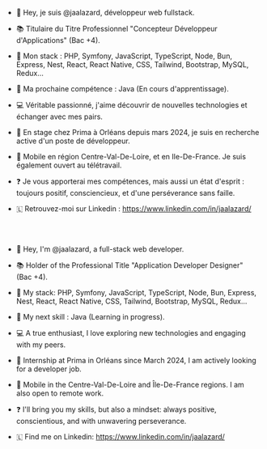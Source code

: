 - 👋 Hey, je suis @jaalazard, développeur web fullstack.
- 📚 Titulaire du Titre Professionnel "Concepteur Développeur d'Applications" (Bac +4).
- 🌱 Mon stack : PHP, Symfony, JavaScript, TypeScript, Node, Bun, Express, Nest, React, React Native, CSS, Tailwind, Bootstrap, MySQL, Redux...
- 🧠 Ma prochaine compétence : Java (En cours d'apprentissage).
- 💻 Véritable passionné, j'aime découvrir de nouvelles technologies et échanger avec mes pairs.
- 👀 En stage chez Prima à Orléans depuis mars 2024, je suis en recherche active d'un poste de développeur.
- 🚗 Mobile en région Centre-Val-De-Loire, et en Ile-De-France. Je suis également ouvert au télétravail.
- ❓ Je vous apporterai mes compétences, mais aussi un état d'esprit : toujours positif, consciencieux, et d'une perséverance sans faille.
- 🇱 Retrouvez-moi sur Linkedin : https://www.linkedin.com/in/jaalazard/  


    <br><br>
- 👋 Hey, I'm @jaalazard, a full-stack web developer.
- 📚 Holder of the Professional Title "Application Developer Designer" (Bac +4).
- 🌱 My stack: PHP, Symfony, JavaScript, TypeScript, Node, Bun, Express, Nest, React, React Native, CSS, Tailwind, Bootstrap, MySQL, Redux...
- 🧠 My next skill : Java (Learning in progress).
- 💻 A true enthusiast, I love exploring new technologies and engaging with my peers.
- 👀 Internship at Prima in Orléans since March 2024, I am actively looking for a developer job.
- 🚗 Mobile in the Centre-Val-De-Loire and Île-De-France regions. I am also open to remote work.
- ❓ I'll bring you my skills, but also a mindset: always positive, conscientious, and with unwavering perseverance.
- 🇱 Find me on Linkedin: https://www.linkedin.com/in/jaalazard/

